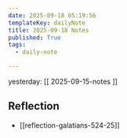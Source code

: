 ```yaml
---
date: 2025-09-18 05:19:56
templateKey: dailyNote
title: 2025-09-18 Notes
published: True
tags:
  - daily-note

---
```


yesterday: [[ 2025-09-15-notes ]]

## Reflection

- [[reflection-galatians-524-25]]

